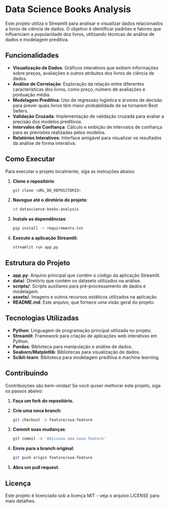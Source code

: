 # Data Science Books Analysis

Este projeto utiliza o Streamlit para analisar e visualizar dados relacionados a livros de ciência de dados. O objetivo é identificar padrões e fatores que influenciam a popularidade dos livros, utilizando técnicas de análise de dados e modelagem preditiva.

## Funcionalidades

- **Visualização de Dados**: Gráficos interativos que exibem informações sobre preços, avaliações e outros atributos dos livros de ciência de dados.
- **Análise de Correlação**: Exploração da relação entre diferentes características dos livros, como preço, número de avaliações e pontuação média.
- **Modelagem Preditiva**: Uso de regressão logística e árvores de decisão para prever quais livros têm maior probabilidade de se tornarem Best Sellers.
- **Validação Cruzada**: Implementação de validação cruzada para avaliar a precisão dos modelos preditivos.
- **Intervalos de Confiança**: Cálculo e exibição de intervalos de confiança para as previsões realizadas pelos modelos.
- **Relatórios Interativos**: Interface amigável para visualizar os resultados da análise de forma interativa.

## Como Executar

Para executar o projeto localmente, siga as instruções abaixo:

1. **Clone o repositório**:

    ```bash
    git clone <URL_DO_REPOSITORIO>
    ```

2. **Navegue até o diretório do projeto**:

    ```bash
    cd datascience-books-analysis
    ```

3. **Instale as dependências**:

    ```bash
    pip install -r requirements.txt
    ```

4. **Execute a aplicação Streamlit**:

    ```bash
    streamlit run app.py
    ```

## Estrutura do Projeto

- **app.py**: Arquivo principal que contém o código da aplicação Streamlit.
- **data/**: Diretório que contém os datasets utilizados na análise.
- **scripts/**: Scripts auxiliares para pré-processamento de dados e modelagem.
- **assets/**: Imagens e outros recursos estáticos utilizados na aplicação.
- **README.md**: Este arquivo, que fornece uma visão geral do projeto.

## Tecnologias Utilizadas

- **Python**: Linguagem de programação principal utilizada no projeto.
- **Streamlit**: Framework para criação de aplicações web interativas em Python.
- **Pandas**: Biblioteca para manipulação e análise de dados.
- **Seaborn/Matplotlib**: Bibliotecas para visualização de dados.
- **Scikit-learn**: Biblioteca para modelagem preditiva e machine learning.

## Contribuindo

Contribuições são bem-vindas! Se você quiser melhorar este projeto, siga os passos abaixo:

1. **Faça um fork do repositório.**
2. **Crie uma nova branch**:

    ```bash
    git checkout -b feature/sua-feature
    ```

3. **Commit suas mudanças**:

    ```bash
    git commit -m 'Adiciona uma nova feature'
    ```

4. **Envie para a branch original**:

    ```bash
    git push origin feature/sua-feature
    ```

5. **Abra um pull request.**

## Licença

Este projeto é licenciado sob a licença MIT - veja o arquivo LICENSE para mais detalhes.
